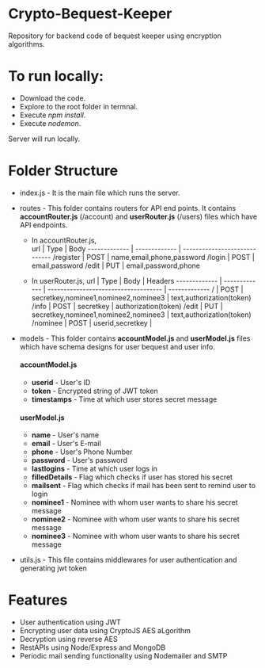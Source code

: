 # Crypto-Bequest-Keeper
Repository for backend code of bequest keeper using encryption algorithms.

# To run locally:

   * Download the code.
   * Explore to the root folder in termnal.
   * Execute *npm install*.
   * Execute *nodemon*.

Server will run locally.

# Folder Structure

   * index.js - It is the main file which runs the server.
   * routes - This folder contains routers for API end points. It contains <b>accountRouter.js</b> (/account) and <b>userRouter.js</b> (/users) files which have API endpoints.

        * In accountRouter.js,     
                url       |   Type        |                       Body
            ------------- | ------------- | -----------------------------
             /register    | POST          | name,email,phone,password
             /login       | POST          | email,password
             /edit        | PUT           | email,password,phone
             
        * In userRouter.js,
                url       |   Type        |                       Body           |   Headers
            ------------- | ------------- | ------------------------------------ | -------------
             /            | POST          | secretkey,nominee1,nominee2,nominee3 | text,authorization(token)
             /info        | POST          | secretkey                            | authorization(token)
             /edit        | PUT           | secretkey,nominee1,nominee2,nominee3 | text,authorization(token)
             /nominee     | POST          | userid,secretkey                     |
             
   * models - This folder contains <b>accountModel.js</b> and <b>userModel.js</b> files which have schema designs for user bequest and user info.
        
        #### accountModel.js
        * <b>userid</b> - User's ID 
        * <b>token</b> - Encrypted string of JWT token
        * <b>timestamps</b> - Time at which user stores secret message

        #### userModel.js
        * <b>name</b> - User's name 
        * <b>email</b> - User's E-mail
        * <b>phone</b> - User's Phone Number 
        * <b>password</b> - User's password
        * <b>lastlogins</b> - Time at which user logs in
        * <b>filledDetails</b> - Flag which checks if user has stored his secret 
        * <b>mailsent</b> - Flag which checks if mail has been sent to remind user to login
        * <b>nominee1</b> - Nominee with whom user wants to share his secret message 
        * <b>nominee2</b> - Nominee with whom user wants to share his secret message
        * <b>nominee3</b> - Nominee with whom user wants to share his secret message
   * utils.js - This file contains middlewares for user authentication and generating jwt token

# Features
   * User authentication using JWT
   * Encrypting user data using CryptoJS AES aLgorithm
   * Decryption using reverse AES
   * RestAPIs using Node/Express and MongoDB
   * Periodic mail sending functionality using Nodemailer and SMTP
  
   
